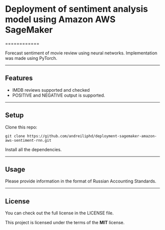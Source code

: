 # Deployment of sentiment analysis model using Amazon AWS SageMaker
============

Forecast sentiment of movie review using neural networks. Implementation was made using PyTorch.

---

## Features
- IMDB reviews supported and checked
- POSITIVE and NEGATIVE output is supported.

---

## Setup
Clone this repo:
```
git clone https://github.com/andreiliphd/deployment-sagemaker-amazon-aws-sentiment-rnn.git
```
Install all the dependencies.

---


## Usage

Please provide information in the format of Russian Accounting Standards.

---

## License
You can check out the full license in the LICENSE file.

This project is licensed under the terms of the **MIT** license.
